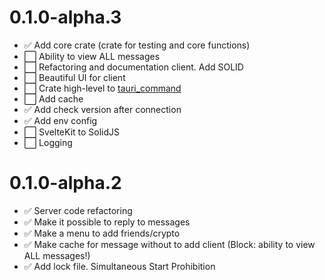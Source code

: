 # 0.1.0-alpha.3

- :white_check_mark: Add core crate (crate for testing and core functions)
- :white_large_square: Ability to view ALL messages
- :white_large_square: Refactoring and documentation client. Add SOLID
- :white_large_square: Beautiful UI for client
- :white_large_square: Crate high-level to [tauri_command](https://tauri.app/v1/guides/features/command)
- :white_large_square: Add cache
- :white_check_mark: Add check version after connection
- :white_check_mark: Add env config
- :white_large_square: SvelteKit to SolidJS
- :white_large_square: Logging

# 0.1.0-alpha.2

- :white_check_mark: Server code refactoring
- :white_check_mark: Make it possible to reply to messages
- :white_check_mark: Make a menu to add friends/crypto
- :white_check_mark: Make cache for message without to add client (Block: ability to view ALL messages!)
- :white_check_mark: Add lock file. Simultaneous Start Prohibition
